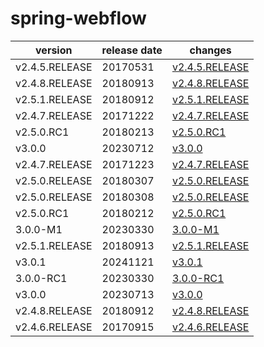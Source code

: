 # spring-webflow	


|version|release date|changes|
|---|---|---|
|v2.4.5.RELEASE|20170531|[v2.4.5.RELEASE](./v2.4.5.RELEASE-20170531.md)|
|v2.4.8.RELEASE|20180913|[v2.4.8.RELEASE](./v2.4.8.RELEASE-20180913.md)|
|v2.5.1.RELEASE|20180912|[v2.5.1.RELEASE](./v2.5.1.RELEASE-20180912.md)|
|v2.4.7.RELEASE|20171222|[v2.4.7.RELEASE](./v2.4.7.RELEASE-20171222.md)|
|v2.5.0.RC1|20180213|[v2.5.0.RC1](./v2.5.0.RC1-20180213.md)|
|v3.0.0|20230712|[v3.0.0](./v3.0.0-20230712.md)|
|v2.4.7.RELEASE|20171223|[v2.4.7.RELEASE](./v2.4.7.RELEASE-20171223.md)|
|v2.5.0.RELEASE|20180307|[v2.5.0.RELEASE](./v2.5.0.RELEASE-20180307.md)|
|v2.5.0.RELEASE|20180308|[v2.5.0.RELEASE](./v2.5.0.RELEASE-20180308.md)|
|v2.5.0.RC1|20180212|[v2.5.0.RC1](./v2.5.0.RC1-20180212.md)|
|3.0.0-M1|20230330|[3.0.0-M1](./3.0.0-M1-20230330.md)|
|v2.5.1.RELEASE|20180913|[v2.5.1.RELEASE](./v2.5.1.RELEASE-20180913.md)|
|v3.0.1|20241121|[v3.0.1](./v3.0.1-20241121.md)|
|3.0.0-RC1|20230330|[3.0.0-RC1](./3.0.0-RC1-20230330.md)|
|v3.0.0|20230713|[v3.0.0](./v3.0.0-20230713.md)|
|v2.4.8.RELEASE|20180912|[v2.4.8.RELEASE](./v2.4.8.RELEASE-20180912.md)|
|v2.4.6.RELEASE|20170915|[v2.4.6.RELEASE](./v2.4.6.RELEASE-20170915.md)|
